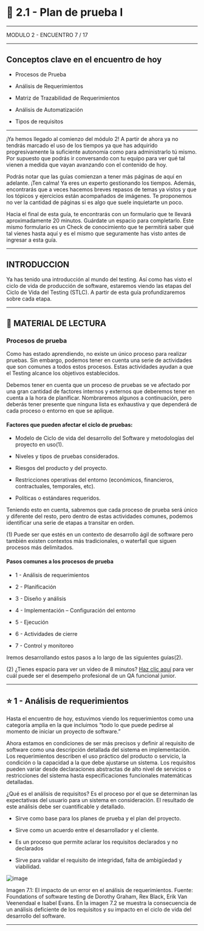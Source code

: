 # :star2: 2.1 - Plan de prueba I

---

MODULO 2 - ENCUENTRO 7 / 17

---

##  Conceptos clave en el encuentro de hoy

- Procesos de Prueba

- Análisis de Requerimientos

- Matriz de Trazabilidad de Requerimientos

- Análisis de Automatización

- Tipos de requisitos

---

¡Ya hemos llegado al comienzo del módulo 2! A partir de ahora ya no tendrás marcado el uso de los tiempos ya que has adquirido progresivamente la suficiente autonomía como para administrarlo tú mismo. Por supuesto que podrás ir conversando con tu equipo para ver qué tal vienen a medida que vayan avanzando con el contenido de hoy.

Podrás notar que las guías comienzan a tener más páginas de aquí en adelante. ¡Ten calma! Ya eres un experto gestionando los tiempos. Además, encontrarás que a veces hacemos breves repasos de temas ya vistos y que los tópicos y ejercicios están acompañados de imágenes. Te proponemos no ver la cantidad de páginas si es algo que suele inquietarte un poco.

Hacia el final de esta guía, te encontrarás con un formulario que te llevará aproximadamente 20 minutos. Guárdate un espacio para completarlo. Este mismo formulario es un Check de conocimiento que te permitirá saber qué tal vienes hasta aquí y es el mismo que seguramente has visto antes de ingresar a esta guía.


---

## INTRODUCCION

Ya has tenido una introducción al mundo del testing. Así como has visto el ciclo de vida de producción de software, estaremos viendo las etapas del Ciclo de Vida del Testing (STLC). A partir de esta guía profundizaremos sobre cada etapa.

---

## :book: MATERIAL DE LECTURA 


### Procesos de prueba

Como has estado aprendiendo, no existe un único proceso para realizar pruebas. Sin embargo, podemos tener en cuenta una serie de actividades que son comunes a todos estos procesos. Estas actividades ayudan a que el Testing alcance los objetivos establecidos. 

Debemos tener en cuenta que un proceso de pruebas se ve afectado por una gran cantidad de factores internos y externos que deberemos tener en cuenta a la hora de planificar. Nombraremos algunos a continuación, pero deberás tener presente que ninguna lista es exhaustiva y que dependerá de cada proceso o entorno en que se aplique.

#### Factores que pueden afectar el ciclo de pruebas: 

- Modelo de Ciclo de vida del desarrollo del Software y metodologías del proyecto en uso(1).

- Niveles y tipos de pruebas considerados.

- Riesgos del producto y del proyecto.

- Restricciones operativas del entorno (económicos, financieros, contractuales, temporales, etc).

- Políticas o estándares requeridos. 

Teniendo esto en cuenta, sabremos que cada proceso de prueba será único y diferente del resto, pero dentro de estas actividades comunes, podemos identificar una serie de etapas a transitar en orden. 

(1) Puede ser que estés en un contexto de desarrollo ágil de software pero también existen contextos más tradicionales, o waterfall que siguen procesos más delimitados. 


#### Pasos comunes a los procesos de prueba

- 1 - Análisis de requerimientos

- 2 - Planificación

- 3 - Diseño y análisis 

- 4 - Implementación – Configuración del entorno

- 5 - Ejecución

- 6 - Actividades de cierre

- 7 - Control y monitoreo


Iremos desarrollando estos pasos a lo largo de las siguientes guías(2).

(2) ¿Tienes espacio para ver un video de 8 minutos? [Haz clic aquí](https://www.youtube.com/watch?v=suLnoy9-ueA) para ver cuál puede ser el desempeño profesional de un QA funcional junior.

---

## :star: 1 - Análisis de requerimientos

Hasta el encuentro de hoy, estuvimos viendo los requerimientos como una categoría amplia en la que incluimos “todo lo que puede pedirse al momento de iniciar un proyecto de software.” 

Ahora estamos en condiciones de ser más precisos y definir al requisito de software como una descripción detallada del sistema en implementación. Los requerimientos describen el uso práctico del producto o servicio, la condición o la capacidad a la que debe ajustarse un sistema. Los requisitos pueden variar desde declaraciones abstractas de alto nivel de servicios o restricciones del sistema hasta especificaciones funcionales matemáticas detalladas. 

¿Qué es el análisis de requisitos? Es el proceso por el que se determinan las expectativas del usuario para un sistema en consideración. El resultado de este análisis debe ser cuantificable y detallado.

- Sirve como base para los planes de prueba y el plan del proyecto.

- Sirve como un acuerdo entre el desarrollador y el cliente.

- Es un proceso que permite aclarar los requisitos declarados y no declarados

- Sirve para validar el requisito de integridad, falta de ambigüedad y viabilidad.

![image](https://user-images.githubusercontent.com/72580574/215608475-da89717e-048d-46ff-9b44-7b9298f4b218.png)


Imagen 7.1: El impacto de un error en el análisis de requerimientos. Fuente: Foundations of software testing de Dorothy Graham, Rex Black, Erik Van Veenendaal e Isabel Evans.
En la imagen 7.2 se muestra la consecuencia de un análisis deficiente de los requisitos y su impacto en el ciclo de vida del desarrollo del software.


---
